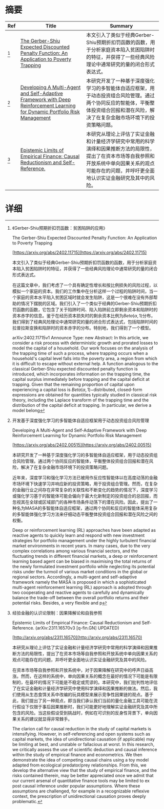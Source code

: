 # 摘要

| Ref | Title | Summary |
| --- | --- | --- |
| [^1] | [The Gerber-Shiu Expected Discounted Penalty Function: An Application to Poverty Trapping](https://arxiv.org/abs/2402.11715) | 本文引入了类似于经典Gerber-Shiu预期折扣罚函数的函数，用于分析家庭资本陷入贫困陷阱时的特征，并获得了一些经典风险理论中通常研究的量的闭合形式表达式。 |
| [^2] | [Developing A Multi-Agent and Self-Adaptive Framework with Deep Reinforcement Learning for Dynamic Portfolio Risk Management](https://arxiv.org/abs/2402.00515) | 本研究开发了一种基于深度强化学习的多智能体自适应框架，用于动态投资组合风险管理。通过两个协同反应的智能体，平衡整体投资组合回报和潜在风险，解决了在复杂金融市场环境下的投资策略问题。 |
| [^3] | [Epistemic Limits of Empirical Finance: Causal Reductionism and Self-Reference.](http://arxiv.org/abs/2311.16570) | 本研究从理论上评估了实证金融和计量经济学研究中常用的科学演绎和因果推断方法的局限性，提出了在资本市场等自我参照和开放系统中单向因果关系的观点可能存在的问题，并呼吁更全面地认识实证金融研究及其中的风险。 |

# 详细

[^1]: 《Gerber-Shiu预期折扣罚函数：贫困陷阱的应用》

    The Gerber-Shiu Expected Discounted Penalty Function: An Application to Poverty Trapping

    [https://arxiv.org/abs/2402.11715](https://arxiv.org/abs/2402.11715)

    本文引入了类似于经典Gerber-Shiu预期折扣罚函数的函数，用于分析家庭资本陷入贫困陷阱时的特征，并获得了一些经典风险理论中通常研究的量的闭合形式表达式。

    

    在这篇文章中，我们考虑了一个具有确定性增长和按比例损失的风险过程，以模拟一个家庭的资本。我们的工作集中在分析这样一个过程的陷阱时间，当一个家庭的资本水平陷入贫困区域时就会发生陷阱，这是一个很难在没有外部帮助的情况下摆脱的区域。我们引入了一个类似于经典的Gerber-Shiu预期折扣罚函数的函数，它包含了关于陷阱时间、陷入陷阱前立即剩余资本和陷阱时的资本赤字的信息。鉴于在经历资本损失时的剩余资本比例为$Beta(\alpha,1)$分布，我们得到了经典风险理论中通常研究的量的闭合形式表达式，包括陷阱时间的拉普拉斯变换和陷阱时的资本赤字的分布。特别地，我们得到了一个模型。

    arXiv:2402.11715v1 Announce Type: new  Abstract: In this article, we consider a risk process with deterministic growth and prorated losses to model the capital of a household. Our work focuses on the analysis of the trapping time of such a process, where trapping occurs when a household's capital level falls into the poverty area, a region from which it is difficult to escape without external help. A function analogous to the classical Gerber-Shiu expected discounted penalty function is introduced, which incorporates information on the trapping time, the capital surplus immediately before trapping and the capital deficit at trapping. Given that the remaining proportion of capital upon experiencing a capital loss is $Beta(\alpha,1)-$distributed, closed-form expressions are obtained for quantities typically studied in classical risk theory, including the Laplace transform of the trapping time and the distribution of the capital deficit at trapping. In particular, we derive a model belong
    
[^2]: 开发基于深度强化学习的多智能体自适应框架用于动态投资组合风险管理

    Developing A Multi-Agent and Self-Adaptive Framework with Deep Reinforcement Learning for Dynamic Portfolio Risk Management

    [https://arxiv.org/abs/2402.00515](https://arxiv.org/abs/2402.00515)

    本研究开发了一种基于深度强化学习的多智能体自适应框架，用于动态投资组合风险管理。通过两个协同反应的智能体，平衡整体投资组合回报和潜在风险，解决了在复杂金融市场环境下的投资策略问题。

    

    近年来，深度学习和强化学习方法已被用作反应性智能体以在高度动荡的金融市场环境下快速学习并响应新的投资策略，用于投资组合管理。然而，在复杂的金融行业之间存在非常复杂的关联性和不断变化的趋势的情况下，深度学习或强化学习基于的智能体可能会偏向于最大化新制定的投资组合的总回报，而忽视其在全球或区域部门的各种市场条件动荡下的潜在风险。因此，提出了一种名为MASA的多智能体自适应框架，通过两个协同和反应的智能体采用复杂的多智能体强化学习方法来仔细动态平衡整体投资组合回报和潜在风险之间的权衡。

    Deep or reinforcement learning (RL) approaches have been adapted as reactive agents to quickly learn and respond with new investment strategies for portfolio management under the highly turbulent financial market environments in recent years. In many cases, due to the very complex correlations among various financial sectors, and the fluctuating trends in different financial markets, a deep or reinforcement learning based agent can be biased in maximising the total returns of the newly formulated investment portfolio while neglecting its potential risks under the turmoil of various market conditions in the global or regional sectors. Accordingly, a multi-agent and self-adaptive framework namely the MASA is proposed in which a sophisticated multi-agent reinforcement learning (RL) approach is adopted through two cooperating and reactive agents to carefully and dynamically balance the trade-off between the overall portfolio returns and their potential risks. Besides, a very flexible and p
    
[^3]: 经验金融的认识论限制：因果降解论和自我参照

    Epistemic Limits of Empirical Finance: Causal Reductionism and Self-Reference. (arXiv:2311.16570v3 [q-fin.GN] UPDATED)

    [http://arxiv.org/abs/2311.16570](http://arxiv.org/abs/2311.16570)

    本研究从理论上评估了实证金融和计量经济学研究中常用的科学演绎和因果推断方法的局限性，提出了在资本市场等自我参照和开放系统中单向因果关系的观点可能存在的问题，并呼吁更全面地认识实证金融研究及其中的风险。

    

    在资本市场等自我参照和开放系统中，对于因果降解在研究中的呼声日益高涨。然而，在这样的系统中，单向因果关系的概念在最好的情况下可能是有限制的，在最坏的情况下可能是不稳定或荒谬的。本研究中，我们批判性地评估了在实证金融和计量经济学研究中使用科学演绎和因果推断的做法。然后，我们使用从生态食饵关系中改编的玩具模型来展示竞争性因果链的观点。基于此，我们提出了另一种观点，即当我们承认我们当前的量化金融工具可能在流行假设下仅限于事后因果推断时，我们可能更好地理解实证金融研究及其中所包含的风险。当这些假设受到挑战时，例如在可识别的反身性背景下，单向因果关系的建议就显得非常棘手。

    The clarion call for causal reduction in the study of capital markets is intensifying. However, in self-referencing and open systems such as capital markets, the idea of unidirectional causation (if applicable) may be limiting at best, and unstable or fallacious at worst. In this research, we critically assess the use of scientific deduction and causal inference within the study of empirical finance and econometrics. We then demonstrate the idea of competing causal chains using a toy model adapted from ecological predator/prey relationships. From this, we develop the alternative view that the study of empirical finance, and the risks contained therein, may be better appreciated once we admit that our current arsenal of quantitative finance tools may be limited to ex post causal inference under popular assumptions. Where these assumptions are challenged, for example in a recognizable reflexive context, the prescription of unidirectional causation proves deeply problematic.
    


